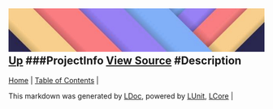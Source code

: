 ![](../Content/LDoc-banner-small.png "")
[Up](ProjectInfo.md)
###ProjectInfo
[View Source](ProjectInfo.md)
#Description
---

[Home](../../README.md) | [Table of Contents](../../TableOfContents.md) | 


This markdown was generated by [LDoc](https://github.com/CodeSingularity/LDoc), powered by [LUnit](https://github.com/CodeSingularity/LUnit), [LCore](https://github.com/CodeSingularity/LCore) | 

